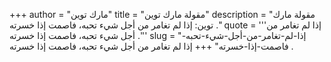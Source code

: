+++
author = "مارك توين"
title = "مقولة مارك توين"
description = "مقولة مارك توين: إذا لم تغامر من أجل شيء تحبه، فاصمت إذا خسرته ."
quote = '''إذا لم تغامر من أجل شيء تحبه، فاصمت إذا خسرته .'''
slug = "إذا-لم-تغامر-من-أجل-شيء-تحبه-فاصمت-إذا-خسرته"
+++
إذا لم تغامر من أجل شيء تحبه، فاصمت إذا خسرته .
